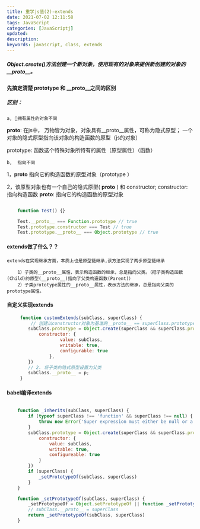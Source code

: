 ```yaml
---
title: 重学js值(2)-extends
date: 2021-07-02 12:11:58
tags: JavaScript
categories: [JavaScriptj]
updated:
description:
keywords: javascript, class, extends
---
```


##### Object.create()方法创建一个新对象，使用现有的对象来提供新创建的对象的__proto__。 

#### 先搞定清楚 prototype 和 __proto__之间的区别

##### 区别：

	a, 拥有属性的对象不同

__proto__: 在js中， 万物皆为对象，对象具有__proto__属性，可称为隐式原型； 一个对象的隐式原型指向该对象的构造函数的原型（js的对象）

prototype: 函数这个特殊对象所特有的属性（原型属性）（函数）

	b,  指向不同

1，__proto__ 指向它的构造函数的原型对象（prototype ）

2，该原型对象也有一个自己的隐式原型( __proto__ ) 和 constructor; 
	constructor: 指向构造函数
	__proto__: 指向它的构造函数的原型对象

```javascript

	function Test() {}

	Test.__proto__ === Function.prototype // true
	Test.prototype.constructor === Test // true
	Test.prototype.__proto__ === Object.prototype // true
```

#### extends做了什么？？
	extends在实现继承方面，本质上也是原型链继承,该方法实现了两步原型链继承

		1）子类的__proto__属性，表示构造函数的继承，总是指向父类。（把子类构造函数(Child)的原型(__proto__)指向了父类构造函数(Parent)）
		2）子类prototype属性的__proto__属性，表示方法的继承，总是指向父类的prototype属性。

#### 自定义实现extends

```javascript
	 function customExtends(subClass, superClass) {
		 // 创建以constructor对象为基准的__proto__ == superClass.prototype
		subClass.prototype = Object.create(superClass && superClass.prototype, {
        	constructor: { 
					value: subClass,
					writable: true,
					configurable: true 
				},
    	})
		// 2. 将子类的隐式原型设置为父类
		subClass.__proto__ = p;
	 }
```


#### babel编译extends

```javascript

	function _inherits(subClass, superClass) {
		if (typeof superClass !== 'function' && superClass !== null) {
			throw new Error('Super expression must either be null or a function ')
		}
		subClass.prototype = Object.create(superClass && superClass.prototype, {
			constructor: {
				value: subClass,
				writable: true,
				configureable: true
			}
		})
		if (superClass) {
			_setPrototypeOf(subClass, superClass)
		}
	}

	function _setPrototypeOf(subClass, superClass) {
		_setPrototypeOf = Object.setPrototypeOf || function _setPrototypeOf(o, p) { o.__proto__ = p; return o}
		// subClass.__proto__ = superClass
		return _setPrototypeOf(subClass, superClass)
	}

```